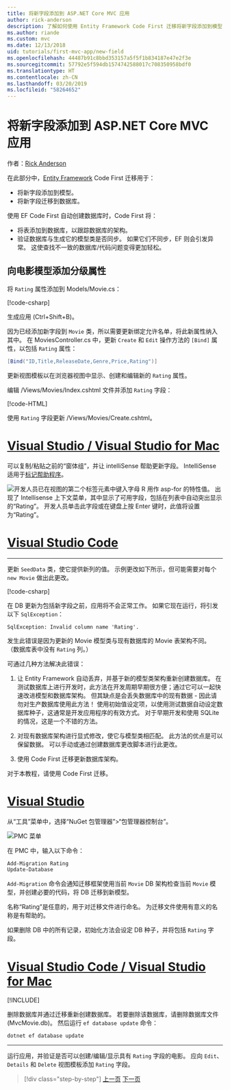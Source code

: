 ```yaml
---
title: 将新字段添加到 ASP.NET Core MVC 应用
author: rick-anderson
description: 了解如何使用 Entity Framework Code First 迁移将新字段添加到模型，并将此更改迁移到数据库。
ms.author: riande
ms.custom: mvc
ms.date: 12/13/2018
uid: tutorials/first-mvc-app/new-field
ms.openlocfilehash: 44487b91c8bbd353157a5f5f1b834187e47e2f3e
ms.sourcegitcommit: 57792e5f594db1574742588017c708350958bdf0
ms.translationtype: HT
ms.contentlocale: zh-CN
ms.lasthandoff: 03/20/2019
ms.locfileid: "58264652"
---
```

# <a name="add-a-new-field-to-an-aspnet-core-mvc-app"></a>将新字段添加到 ASP.NET Core MVC 应用

作者：[Rick Anderson](https://twitter.com/RickAndMSFT)

在此部分中，[Entity Framework](/ef/core/get-started/aspnetcore/new-db) Code First 迁移用于：

* 将新字段添加到模型。
* 将新字段迁移到数据库。

使用 EF Code First 自动创建数据库时，Code First 将：

* 将表添加到数据库，以跟踪数据库的架构。
* 验证数据库与生成它的模型类是否同步。 如果它们不同步，EF 则会引发异常。 这使查找不一致的数据库/代码问题变得更加轻松。

## <a name="add-a-rating-property-to-the-movie-model"></a>向电影模型添加分级属性

将 `Rating` 属性添加到 Models/Movie.cs：

[!code-csharp[](~/tutorials/first-mvc-app/start-mvc/sample/MvcMovie22/Models/MovieDateRating.cs?highlight=13&name=snippet)]

生成应用 (Ctrl+Shift+B)。

因为已经添加新字段到 `Movie` 类，所以需要更新绑定允许名单，将此新属性纳入其中。 在 MoviesController.cs 中，更新 `Create` 和 `Edit` 操作方法的 `[Bind]` 属性，以包括 `Rating` 属性：

```csharp
[Bind("ID,Title,ReleaseDate,Genre,Price,Rating")]
   ```

更新视图模板以在浏览器视图中显示、创建和编辑新的 `Rating` 属性。

编辑 /Views/Movies/Index.cshtml 文件并添加 `Rating` 字段：

[!code-HTML[](~/tutorials/first-mvc-app/start-mvc/sample/MvcMovie22/Views/Movies/IndexGenreRating.cshtml?highlight=16,38&range=24-64)]

使用 `Rating` 字段更新 /Views/Movies/Create.cshtml。

# <a name="visual-studio--visual-studio-for-mactabvisual-studiovisual-studio-mac"></a>[Visual Studio / Visual Studio for Mac](#tab/visual-studio+visual-studio-mac)

可以复制/粘贴之前的“窗体组”，并让 intelliSense 帮助更新字段。 IntelliSense 适用于[标记帮助程序](xref:mvc/views/tag-helpers/intro)。

![开发人员已在视图的第二个标签元素中键入字母 R 用作 asp-for 的特性值。 出现了 Intellisense 上下文菜单，其中显示了可用字段，包括在列表中自动突出显示的“Rating”。 开发人员单击此字段或在键盘上按 Enter 键时，此值将设置为“Rating”。](new-field/_static/cr.png)

# <a name="visual-studio-codetabvisual-studio-code"></a>[Visual Studio Code](#tab/visual-studio-code)

<!-- This tab intentionally left blank. -->

---

更新 `SeedData` 类，使它提供新列的值。 示例更改如下所示，但可能需要对每个 `new Movie` 做出此更改。

[!code-csharp[](start-mvc/sample/MvcMovie/Models/SeedDataRating.cs?name=snippet1&highlight=6)]

在 DB 更新为包括新字段之前，应用将不会正常工作。 如果它现在运行，将引发以下 `SqlException`：

`SqlException: Invalid column name 'Rating'.`

发生此错误是因为更新的 Movie 模型类与现有数据库的 Movie 表架构不同。 （数据库表中没有 `Rating` 列。）

可通过几种方法解决此错误：

1. 让 Entity Framework 自动丢弃，并基于新的模型类架构重新创建数据库。 在测试数据库上进行开发时，此方法在开发周期早期很方便；通过它可以一起快速改进模型和数据库架构。 但其缺点是会丢失数据库中的现有数据 - 因此请勿对生产数据库使用此方法！ 使用初始值设定项，以使用测试数据自动设定数据库种子，这通常是开发应用程序的有效方式。 对于早期开发和使用 SQLite 的情况，这是一个不错的方法。

2. 对现有数据库架构进行显式修改，使它与模型类相匹配。 此方法的优点是可以保留数据。 可以手动或通过创建数据库更改脚本进行此更改。

3. 使用 Code First 迁移更新数据库架构。

对于本教程，请使用 Code First 迁移。

# <a name="visual-studiotabvisual-studio"></a>[Visual Studio](#tab/visual-studio)

从“工具”菜单中，选择“NuGet 包管理器”>“包管理器控制台”。

  ![PMC 菜单](adding-model/_static/pmc.png)

在 PMC 中，输入以下命令：

```powershell
Add-Migration Rating
Update-Database
```

`Add-Migration` 命令会通知迁移框架使用当前 `Movie` DB 架构检查当前 `Movie` 模型，并创建必要的代码，将 DB 迁移到新模型。

名称“Rating”是任意的，用于对迁移文件进行命名。 为迁移文件使用有意义的名称是有帮助的。

如果删除 DB 中的所有记录，初始化方法会设定 DB 种子，并将包括 `Rating` 字段。

# <a name="visual-studio-code--visual-studio-for-mactabvisual-studio-codevisual-studio-mac"></a>[Visual Studio Code / Visual Studio for Mac](#tab/visual-studio-code+visual-studio-mac)

[!INCLUDE[](~/includes/RP-mvc-shared/sqlite-warn.md)]

删除数据库并通过迁移重新创建数据库。 若要删除该数据库，请删除数据库文件 (MvcMovie.db)。 然后运行 `ef database update` 命令：

```console
dotnet ef database update
```

---
<!-- End of VS tabs -->

运行应用，并验证是否可以创建/编辑/显示具有 `Rating` 字段的电影。 应向 `Edit`、`Details` 和 `Delete` 视图模板添加 `Rating` 字段。

> [!div class="step-by-step"]
> [上一页](search.md)
> [下一页](validation.md)
